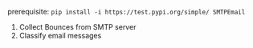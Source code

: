 prerequisite: `pip install -i https://test.pypi.org/simple/ SMTPEmail`

1. Collect Bounces from SMTP server 
2. Classify email messages 